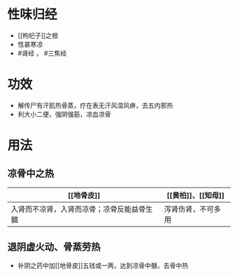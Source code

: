 # 性味归经
- [[枸杞子]]之根
- 性甚寒凉
-  #肾经 ， #三焦经 
# 功效
- 解传尸有汗肌热骨蒸，疗在表无汗风湿风痹，去五内邪热
- 利大小二便，强阴强筋，凉血凉骨
# 用法
## 凉骨中之热
| [[地骨皮]]                                 | [[黄柏]]、[[知母]] |
| ------------------------------------------ | ------------------ |
| 入肾而不凉肾，入肾而凉骨；凉骨反能益骨生髓 | 泻肾伤肾，不可多用 |
## 退阴虚火动、骨蒸劳热
- 补阴之药中加[[地骨皮]]五钱或一两，达到凉骨中髓，去骨中热